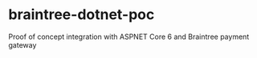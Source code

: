 # braintree-dotnet-poc
Proof of concept integration with ASPNET Core 6 and Braintree payment gateway
